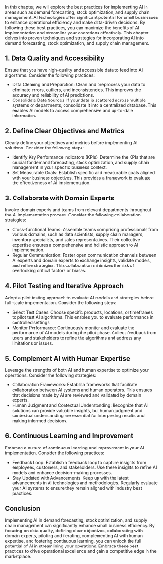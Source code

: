 
In this chapter, we will explore the best practices for implementing AI in areas such as demand forecasting, stock optimization, and supply chain management. AI technologies offer significant potential for small businesses to enhance operational efficiency and make data-driven decisions. By following these best practices, you can maximize the benefits of AI implementation and streamline your operations effectively. This chapter delves into proven techniques and strategies for incorporating AI into demand forecasting, stock optimization, and supply chain management.

**1. Data Quality and Accessibility**
-------------------------------------

Ensure that you have high-quality and accessible data to feed into AI algorithms. Consider the following practices:

* Data Cleaning and Preparation: Clean and preprocess your data to eliminate errors, outliers, and inconsistencies. This improves the accuracy and reliability of AI predictions.
* Consolidate Data Sources: If your data is scattered across multiple systems or departments, consolidate it into a centralized database. This enables AI models to access comprehensive and up-to-date information.

**2. Define Clear Objectives and Metrics**
------------------------------------------

Clearly define your objectives and metrics before implementing AI solutions. Consider the following steps:

* Identify Key Performance Indicators (KPIs): Determine the KPIs that are crucial for demand forecasting, stock optimization, and supply chain management in your specific business context.
* Set Measurable Goals: Establish specific and measurable goals aligned with your business objectives. This provides a framework to evaluate the effectiveness of AI implementation.

**3. Collaborate with Domain Experts**
--------------------------------------

Involve domain experts and teams from relevant departments throughout the AI implementation process. Consider the following collaboration strategies:

* Cross-functional Teams: Assemble teams comprising professionals from various domains, such as data scientists, supply chain managers, inventory specialists, and sales representatives. Their collective expertise ensures a comprehensive and holistic approach to AI implementation.
* Regular Communication: Foster open communication channels between AI experts and domain experts to exchange insights, validate models, and refine strategies. This collaboration minimizes the risk of overlooking critical factors or biases.

**4. Pilot Testing and Iterative Approach**
-------------------------------------------

Adopt a pilot testing approach to evaluate AI models and strategies before full-scale implementation. Consider the following steps:

* Select Test Cases: Choose specific products, locations, or timeframes to pilot test AI algorithms. This enables you to evaluate performance in controlled settings.
* Monitor Performance: Continuously monitor and evaluate the performance of AI models during the pilot phase. Collect feedback from users and stakeholders to refine the algorithms and address any limitations or issues.

**5. Complement AI with Human Expertise**
-----------------------------------------

Leverage the strengths of both AI and human expertise to optimize your operations. Consider the following strategies:

* Collaboration Frameworks: Establish frameworks that facilitate collaboration between AI systems and human operators. This ensures that decisions made by AI are reviewed and validated by domain experts.
* Human Judgment and Contextual Understanding: Recognize that AI solutions can provide valuable insights, but human judgment and contextual understanding are essential for interpreting results and making informed decisions.

**6. Continuous Learning and Improvement**
------------------------------------------

Embrace a culture of continuous learning and improvement in your AI implementation. Consider the following practices:

* Feedback Loop: Establish a feedback loop to capture insights from employees, customers, and stakeholders. Use these insights to refine AI models and enhance decision-making processes.
* Stay Updated with Advancements: Keep up with the latest advancements in AI technologies and methodologies. Regularly evaluate your AI systems to ensure they remain aligned with industry best practices.

**Conclusion**
--------------

Implementing AI in demand forecasting, stock optimization, and supply chain management can significantly enhance small business efficiency. By focusing on data quality, defining clear objectives, collaborating with domain experts, piloting and iterating, complementing AI with human expertise, and fostering continuous learning, you can unlock the full potential of AI in streamlining your operations. Embrace these best practices to drive operational excellence and gain a competitive edge in the marketplace.
